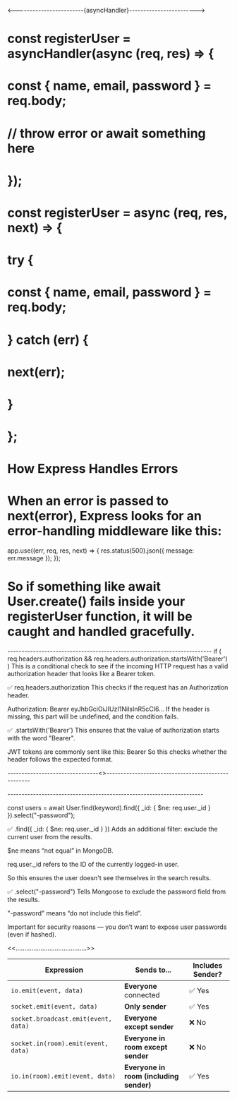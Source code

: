<------------------------{asyncHandler}------------------------>

# const registerUser = asyncHandler(async (req, res) => {

# const { name, email, password } = req.body;

# // throw error or await something here

# });

# const registerUser = async (req, res, next) => {

# try {

# const { name, email, password } = req.body;

# } catch (err) {

# next(err);

# }

# };

# How Express Handles Errors

# When an error is passed to next(error), Express looks for an error-handling middleware like this:

app.use((err, req, res, next) => {
res.status(500).json({ message: err.message });
});

# So if something like await User.create() fails inside your registerUser function, it will be caught and handled gracefully.

------------------------------------<authMiddleware>------------------------------------
if (
req.headers.authorization &&
req.headers.authorization.startsWith('Bearer')
)
This is a conditional check to see if the incoming HTTP request has a valid authorization header that looks like a Bearer token.

✅ req.headers.authorization
This checks if the request has an Authorization header.

Authorization: Bearer eyJhbGciOiJIUzI1NiIsInR5cCI6...
If the header is missing, this part will be undefined, and the condition fails.

✅ .startsWith('Bearer')
This ensures that the value of authorization starts with the word "Bearer".

JWT tokens are commonly sent like this:
Bearer <token>
So this checks whether the header follows the expected format.

--------------------------------<>---------------------------------------------------

--------------------------------<userController>-------------------------------------

const users = await User.find(keyword).find({ \_id: { $ne: req.user.\_id } }).select("-password");

✅ .find({ \_id: { $ne: req.user.\_id } })
Adds an additional filter: exclude the current user from the results.

$ne means “not equal” in MongoDB.

req.user.\_id refers to the ID of the currently logged-in user.

So this ensures the user doesn't see themselves in the search results.

✅ .select("-password")
Tells Mongoose to exclude the password field from the results.

"-password" means “do not include this field”.

Important for security reasons — you don’t want to expose user passwords (even if hashed).


<<........................................>>

| Expression                           | Sends to...                             | Includes Sender? |
| ------------------------------------ | --------------------------------------- | ---------------- |
| `io.emit(event, data)`               | **Everyone** connected                  | ✅ Yes            |
| `socket.emit(event, data)`           | **Only sender**                         | ✅ Yes            |
| `socket.broadcast.emit(event, data)` | **Everyone except sender**              | ❌ No             |
| `socket.in(room).emit(event, data)`  | **Everyone in room except sender**      | ❌ No             |
| `io.in(room).emit(event, data)`      | **Everyone in room (including sender)** | ✅ Yes            |

